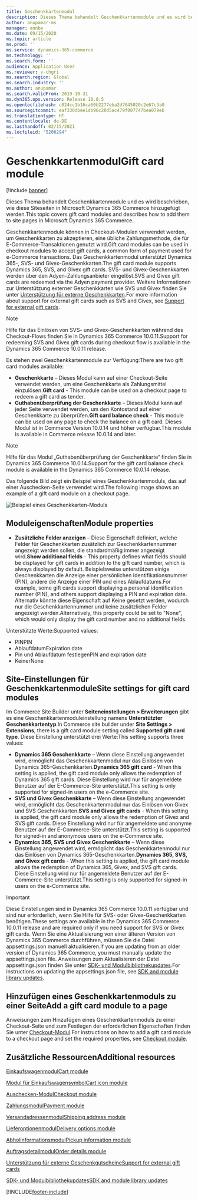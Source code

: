 ```yaml
---
title: Geschenkkartenmodul
description: Dieses Thema behandelt Geschenkkartenmodule und es wird beschrieben, wie diese Siteseiten in Microsoft Dynamics 365 Commerce hinzugefügt werden.
author: anupamar-ms
manager: annbe
ms.date: 09/15/2020
ms.topic: article
ms.prod: ''
ms.service: dynamics-365-commerce
ms.technology: ''
ms.search.form: ''
audience: Application User
ms.reviewer: v-chgri
ms.search.region: Global
ms.search.industry: ''
ms.author: anupamar
ms.search.validFrom: 2019-10-31
ms.dyn365.ops.version: Release 10.0.5
ms.openlocfilehash: c024cc1b16ca60b2277eba2d7045020c2e67c3a0
ms.sourcegitcommit: eaf330dbee1db96c20d5ac479f007747bea079eb
ms.translationtype: HT
ms.contentlocale: de-DE
ms.lasthandoff: 02/15/2021
ms.locfileid: "5206294"
---
```

# <a name="gift-card-module"></a><span data-ttu-id="12d49-103">Geschenkkartenmodul</span><span class="sxs-lookup"><span data-stu-id="12d49-103">Gift card module</span></span>

[!include [banner](includes/banner.md)]

<span data-ttu-id="12d49-104">Dieses Thema behandelt Geschenkkartenmodule und es wird beschrieben, wie diese Siteseiten in Microsoft Dynamics 365 Commerce hinzugefügt werden.</span><span class="sxs-lookup"><span data-stu-id="12d49-104">This topic covers gift card modules and describes how to add them to site pages in Microsoft Dynamics 365 Commerce.</span></span>

<span data-ttu-id="12d49-105">Geschenkkartenmodule können in Checkout-Modulen verwendet werden, um Geschenkkarten zu akzeptieren, eine übliche Zahlungsmethode, die für E-Commerce-Transaktionen genutzt wird.</span><span class="sxs-lookup"><span data-stu-id="12d49-105">Gift card modules can be used in checkout modules to accept gift cards, a common form of payment used for e-Commerce transactions.</span></span> <span data-ttu-id="12d49-106">Das Geschenkkartenmodul unterstützt Dynamics 365-, SVS- und Givex-Geschenkkarten.</span><span class="sxs-lookup"><span data-stu-id="12d49-106">The gift card module supports Dynamics 365, SVS, and Givex gift cards.</span></span> <span data-ttu-id="12d49-107">SVS- und Givex-Geschenkkarten werden über den Adyen-Zahlungsanbieter eingelöst.</span><span class="sxs-lookup"><span data-stu-id="12d49-107">SVS and Givex gift cards are redeemed via the Adyen payment provider.</span></span> <span data-ttu-id="12d49-108">Weitere Informationen zur Unterstützung externer Geschenkkarten wie SVS und Givex finden Sie unter [Unterstützung für externe Geschenkkarten](./dev-itpro/gift-card.md).</span><span class="sxs-lookup"><span data-stu-id="12d49-108">For more information about support for external gift cards such as SVS and Givex, see [Support for external gift cards](./dev-itpro/gift-card.md).</span></span>

> [!NOTE]
> <span data-ttu-id="12d49-109">Hilfe für das Einlösen von SVS- und Givex-Geschenkkarten während des Checkout-Flows finden Sie in Dynamics 365 Commerce 10.0.11.</span><span class="sxs-lookup"><span data-stu-id="12d49-109">Support for redeeming SVS and Givex gift cards during checkout flow is available in the Dynamics 365 Commerce 10.0.11 release.</span></span> 

<span data-ttu-id="12d49-110">Es stehen zwei Geschenkkartenmodule zur Verfügung:</span><span class="sxs-lookup"><span data-stu-id="12d49-110">There are two gift card modules available:</span></span>

- <span data-ttu-id="12d49-111">**Geschenkkarte** – Dieses Modul kann auf einer Checkout-Seite verwendet werden, um eine Geschenkkarte als Zahlungsmittel einzulösen.</span><span class="sxs-lookup"><span data-stu-id="12d49-111">**Gift card** - This module can be used on a checkout page to redeem a gift card as tender.</span></span> 
- <span data-ttu-id="12d49-112">**Guthabenüberprüfung der Geschenkkarte** – Dieses Modul kann auf jeder Seite verwendet werden, um den Kontostand auf einer Geschenkkarte zu überprüfen.</span><span class="sxs-lookup"><span data-stu-id="12d49-112">**Gift card balance check** - This module can be used on any page to check the balance on a gift card.</span></span> <span data-ttu-id="12d49-113">Dieses Modul ist in Commerce Version 10.0.14 und höher verfügbar.</span><span class="sxs-lookup"><span data-stu-id="12d49-113">This module is available in Commerce release 10.0.14 and later.</span></span>

> [!NOTE]
> <span data-ttu-id="12d49-114">Hilfe für das Modul „Guthabenüberprüfung der Geschenkkarte“ finden Sie in Dynamics 365 Commerce 10.0.14.</span><span class="sxs-lookup"><span data-stu-id="12d49-114">Support for the gift card balance check module is available in the Dynamics 365 Commerce 10.0.14 release.</span></span>

<span data-ttu-id="12d49-115">Das folgende Bild zeigt ein Beispiel eines Geschenkkartenmoduls, das auf einer Auschecken-Seite verwendet wird.</span><span class="sxs-lookup"><span data-stu-id="12d49-115">The following image shows an example of a gift card module on a checkout page.</span></span>

![Beispiel eines Geschenkkarten-Moduls](./media/ecommerce-giftcard.PNG)

## <a name="module-properties"></a><span data-ttu-id="12d49-117">Moduleigenschaften</span><span class="sxs-lookup"><span data-stu-id="12d49-117">Module properties</span></span>

- <span data-ttu-id="12d49-118">**Zusätzliche Felder anzeigen** – Diese Eigenschaft definiert, welche Felder für Geschenkkarten zusätzlich zur Geschenkkartennummer angezeigt werden sollen, die standardmäßig immer angezeigt wird.</span><span class="sxs-lookup"><span data-stu-id="12d49-118">**Show additional fields** - This property defines what fields should be displayed for gift cards in addition to the gift card number, which is always displayed by default.</span></span> <span data-ttu-id="12d49-119">Beispielsweise unterstützen einige Geschenkkarten die Anzeige einer persönlichen Identifikationsnummer (PIN), andere die Anzeige einer PIN und eines Ablaufdatums.</span><span class="sxs-lookup"><span data-stu-id="12d49-119">For example, some gift cards support displaying a personal identification number (PIN), and others support displaying a PIN and expiration date.</span></span> <span data-ttu-id="12d49-120">Alternativ könnte diese Eigenschaft auf Keine gesetzt werden, wodurch nur die Geschenkkartennummer und keine zusätzlichen Felder angezeigt werden.</span><span class="sxs-lookup"><span data-stu-id="12d49-120">Alternatively, this property could be set to "None", which would only display the gift card number and no additional fields.</span></span>

<span data-ttu-id="12d49-121">Unterstützte Werte:</span><span class="sxs-lookup"><span data-stu-id="12d49-121">Supported values:</span></span>
-   <span data-ttu-id="12d49-122">PIN</span><span class="sxs-lookup"><span data-stu-id="12d49-122">PIN</span></span>
-   <span data-ttu-id="12d49-123">Ablaufdatum</span><span class="sxs-lookup"><span data-stu-id="12d49-123">Expiration date</span></span>
-   <span data-ttu-id="12d49-124">Pin und Ablaufdatum festlegen</span><span class="sxs-lookup"><span data-stu-id="12d49-124">PIN and expiration date</span></span> 
-   <span data-ttu-id="12d49-125">Keiner</span><span class="sxs-lookup"><span data-stu-id="12d49-125">None</span></span>

## <a name="site-settings-for-gift-card-modules"></a><span data-ttu-id="12d49-126">Site-Einstellungen für Geschenkkartenmodule</span><span class="sxs-lookup"><span data-stu-id="12d49-126">Site settings for gift card modules</span></span>

<span data-ttu-id="12d49-127">Im Commerce Site Builder unter **Seiteneinstellungen \> Erweiterungen** gibt es eine Geschenkkartenmoduleinstellung namens **Unterstützter Geschenkkartentyp**.</span><span class="sxs-lookup"><span data-stu-id="12d49-127">In Commerce site builder under **Site Settings \> Extensions**, there is a gift card module setting called **Supported gift card type**.</span></span> <span data-ttu-id="12d49-128">Diese Einstellung unterstützt drei Werte:</span><span class="sxs-lookup"><span data-stu-id="12d49-128">This setting supports three values:</span></span>
- <span data-ttu-id="12d49-129">**Dynamics 365 Geschenkkarte** – Wenn diese Einstellung angewendet wird, ermöglicht das Geschenkkartenmodul nur das Einlösen von Dynamics 365-Geschenkkarten.</span><span class="sxs-lookup"><span data-stu-id="12d49-129">**Dynamics 365 gift card** - When this setting is applied, the gift card module only allows the redemption of Dynamics 365 gift cards.</span></span> <span data-ttu-id="12d49-130">Diese Einstellung wird nur für angemeldete Benutzer auf der E-Commerce-Site unterstützt.</span><span class="sxs-lookup"><span data-stu-id="12d49-130">This setting is only supported for signed-in users on the e-Commerce site.</span></span>
- <span data-ttu-id="12d49-131">**SVS und Givex Geschenkkarte** – Wenn diese Einstellung angewendet wird, ermöglicht das Geschenkkartenmodul nur das Einlösen von Givex und SVS Geschenkkarten.</span><span class="sxs-lookup"><span data-stu-id="12d49-131">**SVS and Givex gift cards** - When this setting is applied, the gift card module only allows the redemption of Givex and SVS gift cards.</span></span> <span data-ttu-id="12d49-132">Diese Einstellung wird nur für angemeldete und anonyme Benutzer auf der E-Commerce-Site unterstützt.</span><span class="sxs-lookup"><span data-stu-id="12d49-132">This setting is supported for signed-in and anonymous users on the e-Commerce site.</span></span>
- <span data-ttu-id="12d49-133">**Dynamics 365, SVS und Givex Geschenkkarte** – Wenn diese Einstellung angewendet wird, ermöglicht das Geschenkkartenmodul nur das Einlösen von Dynamics 365-Geschenkkarten.</span><span class="sxs-lookup"><span data-stu-id="12d49-133">**Dynamics 365, SVS, and Givex gift cards** - When this setting is applied, the gift card module allows the redemption of Dynamics 365, Givex, and SVS gift cards.</span></span> <span data-ttu-id="12d49-134">Diese Einstellung wird nur für angemeldete Benutzer auf der E-Commerce-Site unterstützt.</span><span class="sxs-lookup"><span data-stu-id="12d49-134">This setting is only supported for signed-in users on the e-Commerce site.</span></span>

> [!IMPORTANT]
> <span data-ttu-id="12d49-135">Diese Einstellungen sind in Dynamics 365 Commerce 10.0.11 verfügbar und sind nur erforderlich, wenn Sie Hilfe für SVS- oder Givex-Geschenkkarten benötigen.</span><span class="sxs-lookup"><span data-stu-id="12d49-135">These settings are available in the Dynamics 365 Commerce 10.0.11 release and are required only if you need support for SVS or Givex gift cards.</span></span> <span data-ttu-id="12d49-136">Wenn Sie eine Aktualisierung von einer älteren Version von Dynamics 365 Commerce durchführen, müssen Sie die Datei appsettings.json manuell aktualisieren.</span><span class="sxs-lookup"><span data-stu-id="12d49-136">If you are updating from an older version of Dynamics 365 Commerce, you must manually update the appsettings.json file.</span></span> <span data-ttu-id="12d49-137">Anweisungen zum Aktualisieren der Datei appsettings.json finden Sie unter [SDK- und Modulbibliothekupdates](e-commerce-extensibility/sdk-updates.md#update-the-appsettingsjson-file).</span><span class="sxs-lookup"><span data-stu-id="12d49-137">For instructions on updating the appsettings.json file, see [SDK and module library updates](e-commerce-extensibility/sdk-updates.md#update-the-appsettingsjson-file).</span></span> 

## <a name="add-a-gift-card-module-to-a-page"></a><span data-ttu-id="12d49-138">Hinzufügen eines Geschenkkartenmoduls zu einer Seite</span><span class="sxs-lookup"><span data-stu-id="12d49-138">Add a gift card module to a page</span></span>

<span data-ttu-id="12d49-139">Anweisungen zum Hinzufügen eines Geschenkkartenmoduls zu einer Checkout-Seite und zum Festlegen der erforderlichen Eigenschaften finden Sie unter [Checkout-Modul](add-checkout-module.md).</span><span class="sxs-lookup"><span data-stu-id="12d49-139">For instructions on how to add a gift card module to a checkout page and set the required properties, see [Checkout module](add-checkout-module.md).</span></span>

## <a name="additional-resources"></a><span data-ttu-id="12d49-140">Zusätzliche Ressourcen</span><span class="sxs-lookup"><span data-stu-id="12d49-140">Additional resources</span></span>

[<span data-ttu-id="12d49-141">Einkaufswagenmodul</span><span class="sxs-lookup"><span data-stu-id="12d49-141">Cart module</span></span>](add-cart-module.md)

[<span data-ttu-id="12d49-142">Modul für Einkaufswagensymbol</span><span class="sxs-lookup"><span data-stu-id="12d49-142">Cart icon module</span></span>](cart-icon-module.md)

[<span data-ttu-id="12d49-143">Auschecken-Modul</span><span class="sxs-lookup"><span data-stu-id="12d49-143">Checkout module</span></span>](add-checkout-module.md)

[<span data-ttu-id="12d49-144">Zahlungsmodul</span><span class="sxs-lookup"><span data-stu-id="12d49-144">Payment module</span></span>](payment-module.md)

[<span data-ttu-id="12d49-145">Versandadressenmodul</span><span class="sxs-lookup"><span data-stu-id="12d49-145">Shipping address module</span></span>](ship-address-module.md)

[<span data-ttu-id="12d49-146">Lieferoptionenmodul</span><span class="sxs-lookup"><span data-stu-id="12d49-146">Delivery options module</span></span>](delivery-options-module.md)

[<span data-ttu-id="12d49-147">Abholinformationsmodul</span><span class="sxs-lookup"><span data-stu-id="12d49-147">Pickup information module</span></span>](pickup-info-module.md)

[<span data-ttu-id="12d49-148">Auftragsdetailmodul</span><span class="sxs-lookup"><span data-stu-id="12d49-148">Order details module</span></span>](order-confirmation-module.md)

[<span data-ttu-id="12d49-149">Unterstützung für externe Geschenkgutscheine</span><span class="sxs-lookup"><span data-stu-id="12d49-149">Support for external gift cards</span></span>](./dev-itpro/gift-card.md)

[<span data-ttu-id="12d49-150">SDK- und Modulbibliothekupdates</span><span class="sxs-lookup"><span data-stu-id="12d49-150">SDK and module library updates</span></span>](e-commerce-extensibility/sdk-updates.md)


[!INCLUDE[footer-include](../includes/footer-banner.md)]